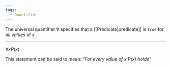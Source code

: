 ```yaml
---
tags:
  - Quantifier
---
```

The universal quantifier $\forall$  specifies that a [[Predicate|predicate]] is `true` for _all values_ of $x$

---

$\forall x P (x)$ 

This statement can be said to mean:
	_"For every value of $x$ $P(x)$ holds"_
	